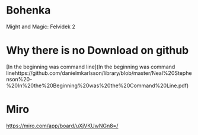 # Bohenka
Might and Magic: Felvidek 2

# Why there is no Download on github
[In the beginning was command line](In the beginning was command linehttps://github.com/danielmkarlsson/library/blob/master/Neal%20Stephenson%20-%20In%20the%20Beginning%20was%20the%20Command%20Line.pdf)

# Miro
https://miro.com/app/board/uXjVKUwNGn8=/

